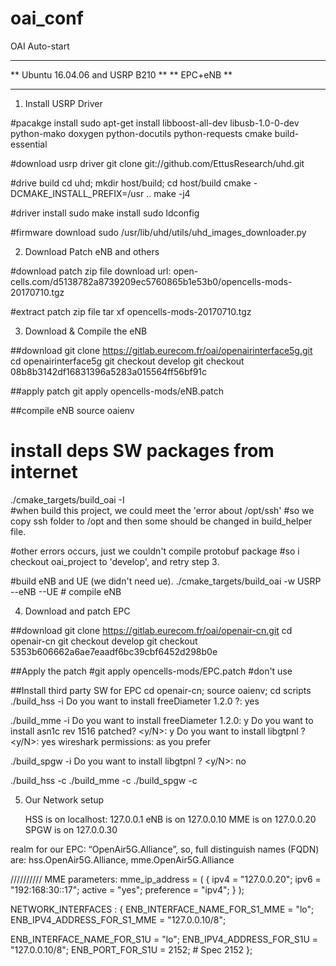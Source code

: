 # oai_conf
OAI Auto-start

******************************************************************
**		   Ubuntu 16.04.06 and USRP B210	 		**
**			    EPC+eNB				**
******************************************************************

1. Install USRP Driver

#pacakge install
sudo apt-get install libboost-all-dev libusb-1.0-0-dev python-mako doxygen python-docutils python-requests cmake build-essential

#download usrp driver
git clone git://github.com/EttusResearch/uhd.git

#drive build
cd uhd; mkdir host/build; cd host/build
cmake -DCMAKE_INSTALL_PREFIX=/usr ..
make -j4

#driver install
sudo make install
sudo ldconfig

#firmware download
sudo /usr/lib/uhd/utils/uhd_images_downloader.py



2. Download Patch eNB and others

#download patch zip file
download url: open-cells.com/d5138782a8739209ec5760865b1e53b0/opencells-mods-20170710.tgz 

#extract patch zip file
tar xf opencells-mods-20170710.tgz



3. Download & Compile the eNB

##download 
git clone https://gitlab.eurecom.fr/oai/openairinterface5g.git
cd openairinterface5g
git checkout develop
git checkout 08b8b3142df16831396a5283a015564ff56bf91c

##apply patch
git apply opencells-mods/eNB.patch

##compile eNB
source oaienv  

# install deps SW packages from internet
./cmake_targets/build_oai -I       
#when build this project, we could meet the 'error about /opt/ssh'
#so we copy ssh folder to /opt and then some should be changed in build_helper file. 

#other errors occurs, just we couldn't compile protobuf package
#so i checkout oai_project to 'develop', and retry step 3.


#build eNB and UE (we didn't need ue). 
./cmake_targets/build_oai  -w USRP --eNB --UE # compile eNB




4. Download and patch EPC

##download
git clone https://gitlab.eurecom.fr/oai/openair-cn.git
cd openair-cn
git checkout develop
git checkout 5353b606662a6ae7eaadf6bc39cbf6452d298b0e

##Apply the patch
#git apply opencells-mods/EPC.patch 	#don't use

##Install third party SW for EPC
cd openair-cn; source oaienv; cd scripts
./build_hss -i
    Do you want to install freeDiameter 1.2.0 ?: yes

./build_mme -i
    Do you want to install freeDiameter 1.2.0: y
    Do you want to install asn1c rev 1516 patched? <y/N>: y
    Do you want to install libgtpnl ? <y/N>: yes
    wireshark permissions: as you prefer

./build_spgw -i
    Do you want to install libgtpnl ? <y/N>: no

./build_hss -c
./build_mme -c
./build_spgw -c

5. Our Network setup


    HSS is on localhost: 127.0.0.1
    eNB is on 127.0.0.10
    MME is on 127.0.0.20
    SPGW is on 127.0.0.30

realm for our EPC: “OpenAir5G.Alliance”, so, full distinguish names (FQDN) are: hss.OpenAir5G.Alliance, mme.OpenAir5G.Alliance


////////// MME parameters:
 mme_ip_address = ( { ipv4 = "127.0.0.20";
 ipv6 = "192:168:30::17";
 active = "yes";
 preference = "ipv4";
 }
 );

NETWORK_INTERFACES : 
 {
 ENB_INTERFACE_NAME_FOR_S1_MME = "lo";
 ENB_IPV4_ADDRESS_FOR_S1_MME = "127.0.0.10/8";

 ENB_INTERFACE_NAME_FOR_S1U = "lo";
 ENB_IPV4_ADDRESS_FOR_S1U = "127.0.0.10/8";
 ENB_PORT_FOR_S1U = 2152; # Spec 2152
 };







